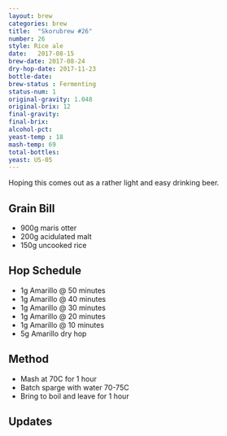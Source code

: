 ```yaml
---
layout: brew
categories: brew
title:  "Skorubrew #26"
number: 26
style: Rice ale
date:   2017-08-15
brew-date: 2017-08-24
dry-hop-date: 2017-11-23
bottle-date: 
brew-status : Fermenting
status-num: 1
original-gravity: 1.048
original-brix: 12
final-gravity: 
final-brix: 
alcohol-pct: 
yeast-temp : 18
mash-temp: 69
total-bottles: 
yeast: US-05
---
```


Hoping this comes out as a rather light and easy drinking beer.


Grain Bill
-----
* 900g maris otter
* 200g acidulated malt
* 150g uncooked rice


Hop Schedule
-------------

* 1g Amarillo @ 50 minutes
* 1g Amarillo @ 40 minutes
* 1g Amarillo @ 30 minutes
* 1g Amarillo @ 20 minutes
* 1g Amarillo @ 10 minutes
* 5g Amarillo dry hop

Method
-------

* Mash at 70C for 1 hour
* Batch sparge with water 70-75C
* Bring to boil and leave for 1 hour


Updates
-------


